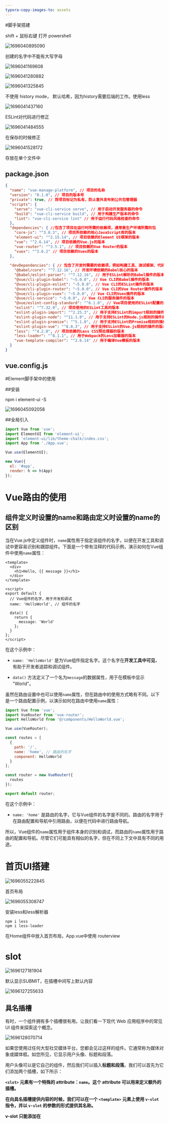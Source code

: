 ```yaml
---
typora-copy-images-to: assets
---
```


#脚手架搭建

shift + 鼠标右键 打开 powershell

![1696040895090](assets/1696040895090.png)

创建的名字中不能有大写字母

![1696041169608](assets/1696041169608.png)



![1696041280882](assets/1696041280882.png)

![1696041325845](assets/1696041325845.png)

不使用 history mode， 默认哈希，因为history需要后端的工作。使用less

![1696041437160](assets/1696041437160.png)

ESLint对代码进行修正

![1696041484555](assets/1696041484555.png)

在保存的时候修正

![1696041528172](assets/1696041528172.png)

存放在单个文件中



## package.json

```json
{
  "name": "vue-manage-platform", // 项目的名称
  "version": "0.1.0", // 项目的版本号
  "private": true, // 将项目标记为私有，防止意外发布到公共包管理器
  "scripts": {
    "serve": "vue-cli-service serve", // 用于启动开发服务器的命令
    "build": "vue-cli-service build", // 用于构建生产版本的命令
    "lint": "vue-cli-service lint" // 用于运行代码风格检查的命令
  },
  "dependencies": { //包含了项目在运行时所需的依赖项，通常是生产环境所需的包
    "core-js": "^3.8.3", // 项目所依赖的核心JavaScript库的版本
    "element-ui": "^2.15.14", // 项目依赖的Element UI框架的版本
    "vue": "^2.6.14", // 项目依赖的Vue.js的版本
    "vue-router": "^3.5.1", // 项目依赖的Vue Router的版本
    "vuex": "^3.6.2" // 项目依赖的Vuex的版本
  },
  
  "devDependencies": { // 包含了开发时需要的依赖项，例如构建工具、测试框架、代码质量工具等。这种分离有助于减小生产环境的包大小，并确保不必要的工具不会部署到生产服务器上。
    "@babel/core": "^7.12.16", // 开发环境依赖的Babel核心的版本
    "@babel/eslint-parser": "^7.12.16", // 用于ESLint解析的Babel插件的版本
    "@vue/cli-plugin-babel": "~5.0.0", // Vue CLI的Babel插件的版本
    "@vue/cli-plugin-eslint": "~5.0.0", // Vue CLI的ESLint插件的版本
    "@vue/cli-plugin-router": "~5.0.0", // Vue CLI的Vue Router插件的版本
    "@vue/cli-plugin-vuex": "~5.0.0", // Vue CLI的Vuex插件的版本
    "@vue/cli-service": "~5.0.0", // Vue CLI的服务插件的版本
    "@vue/eslint-config-standard": "^6.1.0", // Vue项目使用的ESLint配置的版本
    "eslint": "^7.32.0", // 项目使用的ESLint工具的版本
    "eslint-plugin-import": "^2.25.3", // 用于支持ESLint的import规则的插件的版本
    "eslint-plugin-node": "^11.1.0", // 用于支持ESLint的Node.js规则的插件的版本
    "eslint-plugin-promise": "^5.1.0", // 用于支持ESLint的Promise规则的插件的版本
    "eslint-plugin-vue": "^8.0.3", // 用于支持ESLint的Vue.js规则的插件的版本
    "less": "^4.2.0", // 项目依赖的Less CSS预处理器的版本
    "less-loader": "^8.1.1", // 用于Webpack的Less加载器的版本
    "vue-template-compiler": "^2.6.14" // 用于编译Vue模板的版本
  }
}

```



## vue.config.js





#Element脚手架中的使用

##安装

npm i element-ui -S

![1696045092058](assets/1696045092058.png)

##全局引入

```js
import Vue from 'vue';
import ElementUI from 'element-ui';
import 'element-ui/lib/theme-chalk/index.css';
import App from './App.vue';

Vue.use(ElementUI);

new Vue({
  el: '#app',
  render: h => h(App)
});
```



# Vue路由的使用

## 组件定义时设置的name和路由定义时设置的name的区别

当在Vue.js中定义组件时，`name`属性用于指定该组件的名字，以便在开发工具和调试中更容易识别和跟踪组件。下面是一个带有注释的代码示例，演示如何在Vue组件中使用`name`属性：

```vue
<template>
  <div>
    <h1>Hello, {{ message }}</h1>
  </div>
</template>

<script>
export default {
  // Vue组件的名字，用于开发和调试
  name: 'HelloWorld', // 组件的名字

  data() {
    return {
      message: 'World'
    };
  }
};
</script>
```

在这个示例中：

- `name: 'HelloWorld'` 是为Vue组件指定名字。这个名字在**开发工具中可见**，有助于开发者追踪和调试组件。

- `data()` 方法定义了一个名为`message`的数据属性，用于在模板中显示 "World"。

虽然在路由设置中也可以使用`name`属性，但在路由中的使用方式略有不同。以下是一个路由配置示例，以演示如何在路由中使用`name`属性：

```javascript
import Vue from 'vue';
import VueRouter from 'vue-router';
import HelloWorld from '@/components/HelloWorld.vue';

Vue.use(VueRouter);

const routes = [
  {
    path: '/',
    name: 'home', // 路由的名字
    component: HelloWorld
  }
];

const router = new VueRouter({
  routes
});

export default router;
```

在这个示例中：

- `name: 'home'` 是路由的名字，它与Vue组件的名字是不同的。路由的名字用于在路由配置和导航中引用路由，以便在代码中进行路由导航。

所以，Vue组件的`name`属性用于组件本身的识别和调试，而路由的`name`属性用于路由的配置和导航。尽管它们可能具有相似的名字，但在不同上下文中具有不同的用途。



# 首页UI搭建

![1696055222845](assets/1696055222845.png)



首页布局

![1696055308747](assets/1696055308747.png)



安装less和less解析器

```
npm i less
npm i less-loader
```

在Home组件中放入首页布局，App.vue中使用 routerview



# slot

![1696127181904](assets/1696127181904.png)



默认显示SUBMIT，在插槽中间写上默认内容

![1696127255633](assets/1696127255633.png)



## 具名插槽

有时，一个组件拥有多个插槽很有用。让我们看一下现代 Web 应用程序中的常见 UI 组件来探索这个概念。

![1696128070714](assets/1696128070714.png)

如果您使用过任何大型社交媒体平台，您都会见过这样的组件。它通常称为媒体对象或媒体框。如您所见，它显示用户头像、标题和段落。

用户头像可以是它自己的组件，然后我们可以插入**标题和段落**。我们可以首先为它们添加两个插槽，如下所示：



**`<slot>` 元素有一个特殊的 attribute：`name`。这个 attribute 可以用来定义额外的插槽。**

**在向具名插槽提供内容的时候，我们可以在一个 `<template>` 元素上使用 `v-slot` 指令，并以 `v-slot` 的参数的形式提供其名称。**

**v-slot 只能添加在 <template> 上** (只有[一种例外情况](https://v2.cn.vuejs.org/v2/guide/components-slots.html#%E7%8B%AC%E5%8D%A0%E9%BB%98%E8%AE%A4%E6%8F%92%E6%A7%BD%E7%9A%84%E7%BC%A9%E5%86%99%E8%AF%AD%E6%B3%95))，这一点和已经废弃的 [`slot` attribute](https://v2.cn.vuejs.org/v2/guide/components-slots.html#%E5%BA%9F%E5%BC%83%E4%BA%86%E7%9A%84%E8%AF%AD%E6%B3%95) 不同。



**MediaBox.vue** 问题版

```Vue
 <template>
      <div>
        <UserAvatar/>
        <slot></slot>
        <slot></slot>
        //有两个插槽
      </div>
</template>

//但是当我们尝试使用这个组件时遇到了一个问题：

<MediaBox>
      <h2>Adam Jahr</h2>
      <p>My words.</p>
</MediaBox>

//Vue 不知道哪些内容应该放入哪个槽中。
//我们需要明确并指定内容的去向，我们可以通过具名插槽来做到这一点。
```

**MediaBox.vue** 具名插槽版

```vue
<template>
      <div>
        <slot name="heading"></slot>
        <slot name="paragraph"></slot>
      </div>
</template>
//现在，我们可以在slot将插入的模板代码的属性中使用该名称。

非常重要：
<MediaBox>
      <h2 v-slot:heading>Adam Jahr</h2>
      <p v-slot:paragraph>My words.</p>
</MediaBox>
//我们正在将标题和段落插入到我们想要的位置。
```



# 侧边栏实现

elementUI提供了**NavMenu 导航菜单**

分为顶栏和侧栏，提供折起和展开

```vue
<template>
  <el-container style="height: 100%">
    <el-aside width="auto">
      <common-aside></common-aside> //使用侧边栏导航组件，注意是小写，单词之间用短划线隔开
    </el-aside>
    <el-container>
      <el-header>Header</el-header>
      <el-main>Main</el-main>
    </el-container>
  </el-container>
</template>

<script>
import CommonAside from '@/components/CommonAside.vue' //引入侧边栏组件
export default {
  // eslint-disable-next-line vue/multi-word-component-names
  name: 'Home',
  components: {
    CommonAside
  },
  data () {
    return {}
  }

}
```

在Vue挂载的app中默认设置为1屏的高度

```vue
<style>
  #app{
    height: 100vh;
  }
</style>
```



**将侧边栏的导航分为有子菜单的和无子菜单的**

```vue
//菜单中的数据
data () {
    return {
      isCollapse: false,
      menu: [
        {
          path: '/',
          name: 'home',
          label: '首页',
          icon: 's-home',
          url: 'Home/Home'
        },
        {
          path: '/mall',
          name: 'mall',
          label: '商品管理',
          icon: 'video-play',
          url: 'MallManage/MallManage'
        },
        {
          path: '/user',
          name: 'user',
          label: '用户管理',
          icon: 'user',
          url: 'UserManage/UserManage'
        },
        {
          label: '其他',
          icon: 'location',
          children: [
            {
              path: '/page1',
              name: 'page1',
              label: '页面1',
              icon: 'setting',
              url: 'Other/PageOne'
            },
            {
              path: '/page2',
              name: 'page2',
              label: '页面2',
              icon: 'setting',
              url: 'Other/PageTwo'
            }
          ]
        }
      ]
    }
  },


//使用计算属性进行区分
computed: {
    noChildren () {
      return this.menu.filter(item => !item.children)
    },
    hasChildren () {
      return this.menu.filter(item => item.children)
    }
  }

//无子菜单进行遍历 index是EL组件自己的属性，意为唯一标志
<el-menu-item v-for="item in noChildren" @click="clickMenu(item)" :index="item.path" :key="item.path">
      <template v-slot:title>
// v-slot必须用在template（只有一种特殊情况）
        <i :class="'el-icon-' + item.icon"></i>
//图标用拼接的形式实现
        <span >{{item.label}}</span>
      </template>
    </el-menu-item>

//有子菜单进行遍历
<el-submenu v-for="item in hasChildren" :index="item.path" :key="item.path">
    <template v-slot:title>
      <i :class="'el-icon-'+item.icon"></i>
      <span>{{item.label}}</span>
    </template>
    <el-menu-item-group v-for="subItem in item.children" :key="subItem.path">
      <el-menu-item :index="subItem.path">{{ subItem.label }}</el-menu-item>
    </el-menu-item-group>
</el-submenu>
```



**去掉页面整体的白边**      （暂时无效，不知道哪里出了问题）

```
//去掉页面的白边
html, body{
    margin: 0;
    padding: 0;
  }
```



# 路由跳转初步设置

## 页面结构与路由设置

![1696141442822](assets/1696141442822.png)



```JS
//路由设置
const routes = [
  {
    path: '/',
    name: 'Main',
    component: () => import('../views/Main.vue'),
    children: [
      {
        path: '/home',
        name: 'home',
        component: () => import('../views/home/index.vue')
      },
      {
        path: '/user',
        name: 'user',
        component: () => import('../views/user/index.vue')
      }
    ]
  }
]
```



## 路由跳转

### 路由跳转设置解析

```vue
//router下的index.js文件中
const routes = [
  {
    path: '/',
    name: 'Main',
    component: () => import('../views/Main.vue'),
    children: [
      {
        path: '/home',
        name: 'home',
        component: () => import('../views/home/index.vue')
      },
      {
        path: '/user',
        name: 'user',
        component: () => import('../views/user/index.vue')
      }
    ]
  }
]

//CommonAside组件中
<el-menu-item v-for="item in noChildren" @click="clickMenu(item)" :index="item.path" :key="item.path">
      <template v-slot:title>
        <i :class="'el-icon-' + item.icon"></i>
        <span >{{item.label}}</span>
      </template>
  </el-menu-item>

//注意click点击事件
clickMenu (item) {
      this.$router.push({
        name: item.name
      })
    }

```

**解析：**

`clickMenu` 函数能够实现路由跳转的原因是因为它使用了Vue Router库的 `$router.push()` 方法来进行页面路由的切换。

`this.$router.push()` 方法用于导航到不同的路由，具体来说，它使用 `item.name` 来确定要导航到的路由。

`clickMenu` 函数接收一个 `item` 参数，这个参数代表了菜单项的信息，其中包括 `item.name`。`item.name` 在菜单项对象中是路由的名称。通过 `this.$router.push({ name: item.name })`，你告诉Vue Router去激活具有指定名称的路由，从而导航到相应的页面。

所以，当你点击菜单项时，`clickMenu` 函数根据被点击菜单项的路由名称（`item.name`），触发了Vue Router的路由切换，从而实现了页面的跳转。



`clickMenu` 函数与路由配置中的 `name` 属性相关。在你的路由配置中，有一个名为 `Main` 的路由，它是你的主视图组件。 `Main` 路由有两个子路由：`home` 和 `user`，它们分别具有 `name` 属性为 `'home'` 和 `'user'`。

当你调用 `this.$router.push({ name: item.name })` 来触发路由导航时，`item.name` 的值应该匹配路由配置中的某个路由的 `name` 值。在你的示例中，`item.name` 应该匹配 `Main`、`home` 或 `user` 中的一个，以便导航到相应的路由。

所以，`clickMenu` 函数与路由配置中的 `Main`、`home` 和 `user` 三个路由的 `name` 属性相关。



### this.$

`this.$router.push` 中的 `$` 符号表示 Vue.js 中的实例属性。在 Vue.js 应用中，你可以通过 `this.$` 来访问全局的 Vue 实例的属性和方法。

- `this`：代表当前 Vue 组件的实例。
- `$router`：是 Vue Router 的实例，它允许你进行前端路由导航。
- `.push`：是 Vue Router 提供的一个方法，用于导航到不同的路由。





###编程式导航

除了使用 `<router-link>` 创建 a 标签来定义导航链接，我们还可以借助 router 的实例方法，通过编写代码来实现。

`router.push(location, onComplete?, onAbort?)`

注意：在 Vue 实例内部，**你可以通过 $router 访问路由实例**。因此你可以调用

```
this.$router.push
```

想要导航到不同的 URL，则使用 `router.push` 方法。这个方法会向 history 栈添加一个新的记录，所以，当用户点击浏览器后退按钮时，则回到之前的 URL。

当你点击 `<router-link>` 时，这个方法会在内部调用，所以说，点击 `<router-link :to="...">` 等同于调用 `router.push(...)`。

| 声明式                       | 编程式                |
| ------------------------- | ------------------ |
| `<router-link :to="...">` | `router.push(...)` |

该方法的参数可以是一个字符串路径，或者一个描述地址的对象。例如：

```js
// 字符串
router.push('home')

// 对象
router.push({ path: 'home' })

// 命名的路由
router.push({ name: 'user', params: { userId: '123' }})

// 带查询参数，变成 /register?plan=private
router.push({ path: 'register', query: { plan: 'private' }})

```

**注意：如果提供了 path，params 会被忽略，上述例子中的 query 并不属于这种情况。取而代之的是下面例子的做法，你需要提供路由的 name 或手写完整的带有参数的 path：**

```js
const userId = '123'
router.push({ name: 'user', params: { userId }}) // -> /user/123
router.push({ path: `/user/${userId}` }) // -> /user/123
// 这里的 params 不生效
router.push({ path: '/user', params: { userId }}) // -> /user

```

同样的规则也适用于 `router-link` 组件的 `to` 属性。

在 2.2.0+，可选的在 `router.push` 或 `router.replace` 中提供 `onComplete` 和 `onAbort` 回调作为第二个和第三个参数。这些回调将会在导航成功完成 (在所有的异步钩子被解析之后) 或终止 (导航到相同的路由、或在当前导航完成之前导航到另一个不同的路由) 的时候进行相应的调用。在 3.1.0+，可以省略第二个和第三个参数，此时如果支持 Promise，`router.push` 或 `router.replace` 将返回一个 Promise。

**注意**： 如果目的地和当前路由相同，只有参数发生了改变 (比如从一个用户资料到另一个 `/users/1` -> `/users/2`)，你需要使用 [`beforeRouteUpdate`](https://v3.router.vuejs.org/zh/guide/essentials/dynamic-matching.html#%E5%93%8D%E5%BA%94%E8%B7%AF%E7%94%B1%E5%8F%82%E6%95%B0%E7%9A%84%E5%8F%98%E5%8C%96) 来响应这个变化 (比如抓取用户信息)。



`router.replace(location, onComplete?, onAbort?)`

跟 `router.push` 很像，唯一的不同就是，它不会向 history 添加新记录，而是跟它的方法名一样 —— 替换掉当前的 history 记录。

| 声明式                               | 编程式                   |
| --------------------------------- | --------------------- |
| `<router-link :to="..." replace>` | `router.replace(...)` |

`router.go(n)`

这个方法的参数是一个整数，意思是在 history 记录中向前或者后退多少步，类似 `window.history.go(n)`。

例子

```
// 在浏览器记录中前进一步，等同于 history.forward()
router.go(1)

// 后退一步记录，等同于 history.back()
router.go(-1)

// 前进 3 步记录
router.go(3)

// 如果 history 记录不够用，那就默默地失败呗
router.go(-100)
router.go(100)

```



**操作 History**

你也许注意到 `router.push`、 `router.replace` 和 `router.go` 跟 [`window.history.pushState`、 `window.history.replaceState` 和 `window.history.go` (opens new window)](https://developer.mozilla.org/en-US/docs/Web/API/History)好像， 实际上它们确实是效仿 `window.history` API 的。

因此，如果你已经熟悉 [Browser History APIs (opens new window)](https://developer.mozilla.org/en-US/docs/Web/API/History_API)，那么在 Vue Router 中操作 history 就是超级简单的。

还有值得提及的，Vue Router 的导航方法 (`push`、 `replace`、 `go`) 在各类路由模式 (`history`、 `hash` 和 `abstract`) 下表现一致。



## 注意点

当在Vue.js中定义组件时，`name`属性用于指定该组件的名字，以便在开发工具和调试中更容易识别和跟踪组件。下面是一个带有注释的代码示例，演示如何在Vue组件中使用`name`属性：

```vue
<template>
  <div>
    <h1>Hello, {{ message }}</h1>
  </div>
</template>

<script>
export default {
  // Vue组件的名字，用于开发和调试
  name: 'HelloWorld', // 组件的名字

  data() {
    return {
      message: 'World'
    };
  }
};
</script>
```

在这个示例中：

- `name: 'HelloWorld'` 是为Vue组件指定名字。这个名字在开发工具中可见，有助于开发者追踪和调试组件。

- `data()` 方法定义了一个名为`message`的数据属性，用于在模板中显示 "World"。

虽然在路由设置中也可以使用`name`属性，但在路由中的使用方式略有不同。以下是一个路由配置示例，以演示如何在路由中使用`name`属性：

```javascript
import Vue from 'vue';
import VueRouter from 'vue-router';
import HelloWorld from '@/components/HelloWorld.vue';

Vue.use(VueRouter);

const routes = [
  {
    path: '/',
    name: 'home', // 路由的名字
    component: HelloWorld
  }
];

const router = new VueRouter({
  routes
});

export default router;
```

在这个示例中：

- `name: 'home'` 是路由的名字，它与Vue组件的名字是不同的。路由的名字用于在路由配置和导航中引用路由，以便在代码中进行路由导航。

所以，Vue组件的`name`属性用于组件本身的识别和调试，而路由的`name`属性用于路由的配置和导航。尽管它们可能具有相似的名字，但在不同上下文中具有不同的用途。



# header组件搭建

header组件分为两个部分，左边部分是导航图标+面包屑，右边部分是用户图标+下拉菜单





导航图标



面包屑



Dropdown下拉菜单





靠左、靠右布局，左右贴边同时上下居中



通过导航图标控制aside部分的展开和收起



# Vuex

## Vuex 简介

关于 Vuex 4 的注意事项
Vuex 4 最近发布，这是最新版本的 Vuex，专为与 Vue 3 兼容而设计。几乎所有 Vuex 4 的 API 与 Vuex 3 保持相同，而本课程所教授的正是 Vuex 3。然而，有一些重大变更，您可以在这里了解。



状态管理的必要性
在充满组件的应用程序中管理状态可能会变得困难。Facebook 曾经吃过苦头，因此创建了Flux模式，而 Vuex 就是基于这一模式开发的。Vuex 是 Vue 自家的状态管理模式和库。在本课程中，我们将探讨应用程序为何需要 Vuex 以及它如何增强您的应用。

当我们谈论状态时，指的是组件所依赖和渲染的数据，比如博客文章、待办事项等。没有 Vuex，随着应用程序的增长，每个 Vue 组件可能都会拥有自己的状态副本。

![1696158710525](assets/1696158710525.png)

**但如果一个组件改变了其状态，而远处的另一个组件也在使用同一状态，我们需要进行状态的通信**。有一种默认的方式是通过向上传递事件和向下传递属性来共享数据，但这可能会变得非常复杂。

![1696158768477](assets/1696158768477.png)

相反，我们可以将所有的状态集中到一个地方，一个包含整个应用程序的当前状态的位置。这样就形成了一个单一的真相来源。



**因此，我们为什么不把组件的共享状态抽取出来，以一个全局单例模式管理呢？在这种模式下，我们的组件树构成了一个巨大的“视图”，不管在树的哪个位置，任何组件都能获取状态或者触发行为！**



`单一的真相来源`
这就是 Vuex 提供的功能，每个组件都可以`直接访问全局状态`。

与 Vue 实例的数据一样，这个状态是`响应式`的。当一个组件更新状态时，正在使用该数据的其他组件会得到通知，自动接收到新的值。

![1696158943803](assets/1696158943803.png)

然而，仅仅将数据集中到单一的真相来源并不能完全解决状态管理的问题。当许多组件以不同的方式、来自不同的位置改变状态时，会出现什么情况？

我们需要一些标准化。否则，对状态的更改可能会变得难以预测和追踪。



`状态管理模式`
这就是为什么 Vuex 提供了一个完整的状态管理模式，以便以一种简单且标准化的方式进行状态更改。如果您熟悉 Vue，那么 Vuex 应该看起来相当类似。

![1696159051690](assets/1696159051690.png)



就像 Vue 提供了通过 `new Vue` 创建的根 Vue 实例一样，Vuex 提供了通过 `new Vuex.Store` 创建的存储库。

而 Vue 实例具有 `data` 属性，Vuex 存储库具有 `state`。两者都是响应式的。

而实例具有`方法`，其中包括更新数据的方法，存储库具有 `Actions`，它们可以更新状态。

而实例具有`计算属性`，存储库具有 `getters`，允许我们访问经过筛选、派生或计算的状态。

此外，Vuex 提供了一种跟踪状态更改的方式，称为 `Mutations`。我们可以使用 `Actions` 来提交 `Mutations`，并且通过 `Vue DevTools`，甚至可以通过每个 `Mutations` 到状态的记录来追溯状态更改的历史。



 `Vuex Store示例`

![1696159498720](assets/1696159498720.png)

在`state`中，我们有一个名为 `isLoading` 的属性，以及一个 `todos` 数组。



在下面，我们有一个 `mutation` 用于在 `isLoading` 状态之间切换 true 和 false。还有一个 `mutation` 用于使用我们在下面的 `Action` 中从 API 调用中接收到的 todos 设置我们的状态。



我们的 `Action` 在这里有多个步骤。首先，它会提交 `Mutation` 将 `isLoading` 状态设置为 true。然后它将进行 API 调用，当响应返回时，它将提交 `Mutation` 将 `isLoading` 状态设置为 false。最后，它将提交 `Mutation` 使用来自 API 的响应设置我们的 `todos` 的状态。

如果我们需要只检索标记为已完成的 `todos` 的能力，我们可以使用一个 `Getter`，它将仅检索我们想要的特定状态。



![1696159938785](assets/1696159938785.png)



### Vuex in Motion



![1578371900954_6](assets/1578371900954_6.gif)





###Vuex 核心概念

Vuex 是一个用于管理应用程序状态的状态管理模式和库。它通常与 Vue.js 框架一起使用，用于构建大型的、复杂的单页应用程序（SPA）。Vuex 帮助开发者管理应用中的数据、状态和状态变化，使得数据共享和维护更加容易。

1. **State（状态）**：这是应用程序的数据源，即应用的状态。Vuex 将整个应用的状态存储在一个单一的对象中，可以在整个应用中共享和访问。

2. **Getters（获取器）**：Getters 用于从状态中派生出一些衍生数据，类似于 Vue 组件中的计算属性。它们可以帮助你在组件中获取和使用状态的部分数据，而不需要直接访问状态对象。

3. **Mutations（突变）**：Mutations 是用于修改状态的方法。它们必须是同步的，用于跟踪状态的变化。每个 Mutation 都有一个字符串类型的事件名和一个回调函数，用于实际地改变状态。

4. **Actions（动作）**：Actions 用于执行异步操作并提交 Mutations 来改变状态。它们允许你处理复杂的业务逻辑、数据获取以及其他异步操作。Actions 通过触发 Mutations 来改变状态。

5. **Modules（模块）**：当你的应用变得复杂时，你可以将 Vuex 的状态、Mutations、Getters 和 Actions 划分为模块，每个模块可以独立管理一部分状态。

Vuex 的主要目标是让状态管理更加可维护、可预测和可调试，特别是在大型应用程序中。它提供了单一数据源的概念，使状态变化变得可追踪，从而减少了状态管理方面的混乱。这使得多个组件可以共享和响应应用状态的变化，同时保持一致性。这些特性使得 Vuex 成为 Vue.js 应用程序中的强大工具，特别是在构建复杂的单页应用时。



## State & Getters

**状态（State）与派生状态（Getters）**：
在上一课中，我们简要了解了 Vuex 的工作原理。在本教程中，我们将看看如何从我们的组件中直接和借助 Getters 访问 Vuex 存储的 State 数据。

###访问 `state`（状态）

如果我们查看我们的 main.js 文件，我们可以看到我们导入了我们的 Vuex store文件并将其提供给我们的根 Vue 实例。这是因为我们在使用 Vue CLI 创建项目时选择了 Vuex。

```javascript
import store from './store'

new Vue({
  router,
  store, // <-- 将`store`注入以实现全局访问
  render: h => h(App)
}).$mount('#app')
```

通过将`store`注入到每个组件中，这使得`store`在整个应用程序中可以全局访问，这样任何组件都可以使用 `$store` 来访问存储以及其中的属性（如 State、Actions、Mutations 和 Getters）。



现在让我们添加一些 State，以便我们可以查看如何从组件中访问它。我们可以创建一个`user`对象：

```javascript
state: {
  user: { id: 'abc123', name: 'Adam Jahr' }
}
```

我们可以从应用程序中的任何地方访问这个`user` State，但由于我们将很快创建需要知道是哪个用户创建了它们的事件，让我们从 EventCreate.vue 文件中访问这个 State。

```html
<template>
  <h1>创建事件，{{ $store.state.user }}</h1>
</template>
```

这可以生效，但请注意在浏览器中，我们显示了整个`user`对象。我们可以使用`.`符号来指定我们想要显示的用户 State 中的确切属性。在这种情况下，我们只想显示`name`。

```html
<template>
  <h1>创建事件，{{ $store.state.user.name }}</h1>
</template>
```



现在，我们看到了用户的名字。但如果我们需要在组件中的多个地方使用用户的名字怎么办？当然，我们可以在各个地方都写 `this.$store.state.user.name`，或者我们可以在**计算属性**中只写一次，名为 `userName`。

这样，我们的模板变得更加可读，减少了冗余。

```javascript
computed: {
  userName() {
    return this.$store.state.user.name;
  }
}
```

这样，我们的模板变得更加可读，减少了冗余。

```html
<h1>创建事件，{{ userName }}</h1>
<p>此事件由{{ userName }}创建</p>
```

如果我们需要在组件的方法中使用它，我们可以简单地说 `this.userName`。



###`mapState` 辅助函数

如果我们需要从同一个组件访问 State 的不同部分，多次编写 `this.$store.state.something` 可能会变得冗长和重复。为了简化这一点，我们可以使用 `mapState` 辅助函数，**它会为我们生成计算属性**。

首先，让我们向 Vuex  Store中添加更多 State，以便看到它的作用。我们将添加一个事件类别的数组：

```javascript
state: {
  user: { id: 'abc123', name: 'Adam Jahr' },
  categories: ['sustainability', 'nature', 'animal welfare', 'housing', 'education', 'food', 'community']
}
```

现在，在 EventCreate.vue 中，我们可以导入 `mapState`：

```javascript
import { mapState } from 'vuex'
```

然后使用它来将我们的 State 映射到一个计算属性中，以便检索用户的名字和我们的类别。

```javascript
computed: mapState({
  userName: state => state.user.name,
  categories: state => state.categories
})
```

请注意，我们使用了一个箭头函数l来接收 state 并返回我们想要的 state 属性，例如 `state.user.name` 和 `state.categories`。

如果我们想要访问顶层的 State（不使用点符号），可以更简单地这样写：

```javascript
computed: mapState({
  userName: state => state.user.name,
  categories: 'categories' // <-- 顶层 State 的简化语法
})
```

请注意，我们只需要使用 State 的字符串值` 'categories'`，这相当于 `state => state.categories`。

我们还可以通过传递一个字符串数组来更简化 `mapState` 的语法，如下所示：

```javascript
computed: mapState(['categories', 'user'])
```

当然，在我们的模板中，现在只需要使用点符号来访问用户的名字。

```html
<h1>创建事件，{{ user.name }}</h1>
```



**对象扩展运算符**

正如您可能已经注意到的，`mapState` 返回一个计算属性的对象。但它目前阻止我们添加不与我们的存储 State 相关的其他本地计算属性。

为了做到这一点，我们可以使用对象扩展运算符，它允许我们在这里**混入其他计算属性**。

```javascript
computed: {
  localComputed() {
    return something
  },
  ...mapState(['categories', 'user']) // <-- 使用对象扩展运算符
}
```



###Getters

虽然我们可以直接访问 **Store’s State**，但有时我们希望访问派生状态，也就是在访问时以某种方式处理状态。

例如，我们可能想知道有多少个类别，而不是访问我们的 State's `categories`。换句话说，我们可能想知道类别数组的长度。

从组件内部，我们可以这样写：

```javascript
this.$store.state.categories.length
```

但如果多个组件需要使用相同的值怎么办？通过创建一个 **Vuex Getter**，我们可以避免不必要的代码重复。此外，由于 Getters 被缓存，这也是一种性能更好的选择。

让我们在我们的Store中添加一个 Getter。

**store.js**

```javascript
catLength: state => {
  return state.categories.length
}
```

如您所见，Getters 是一个接受`state`作为参数的函数，**允许我们返回经过处理或筛选的状态。**



现在让我们在 EventCreate 组件中使用我们的 `catLength` Getter。与访问 State 一样，我们将它放在一个计算属性中。

```javascript
computed: {
  catLength() {
    return this.$store.getters.catLength
  }
}
```



**将 Getters 传递给 Getters**：
如果我们需要获取要与另一个 Getter 一起处理的 State，我们可以将 Getters 作为第二个参数传递给 Getter。这允许我们从我们正在创建的 Getter 中访问另一个 Getter。这听起来有点复杂，但是让我们看一个简单的例子。

假设我们的 State 中有一个待办事项数组。

```javascript
todos: [
  { id: 1, text: '...', done: true },
  { id: 2, text: '...', done: false },
  { id: 3, text: '...', done: true },
  { id: 4, text: '...', done: false }
]
```

我们可以创建一个 Getter 来获取已完成的待办事项数组。

```javascript
doneTodos: (state) => {
  return state.todos.filter(todo => todo.done)
}
```

我们可以在另一个 Getter 中使用此 Getter，如果要找出尚未完成的待办事项的数量，可以这样做：

```javascript
activeTodosCount: (state, getters) => {
  return state.todos.length - getters.doneTodos.length
}
```

现在，我们可以返回已完成的待办事项数量与所有待办事项数量之间的差异。

也许你会想知道为什么我们不只是像下面这样直接编写 `activeTodosCount`。

```javascript
activeTodosCount: (state) => {
  return state.todos.filter(todo => !todo.done).length
}
```

当然，我们可以这样做。这个例子只是为了演示将 Getters 传递给另一个 Getter 的强大之处。

**动态 Getters**：
您可能会想知道是否可以使用动态 Getters，换句话说，是否可以根据参数检索某些状态。答案是可以，通过返回一个函数来实现。

例如，如果我们有一个事件数组，我们可以这样检索一个事件：

```javascript
getEventById: (state) => (id) => {
  return state.events.find(event => event.id === id)
}
```

然后在我们的组件中，我们可以这样写：

```javascript
computed: {
  getEvent() {
    return this.$store.getters.getEventById
  }
}
```

在我们的模板中，我们可以传递一个参数。

```html
<p>{{ getEvent(1) }}</p>
```

请注意，像这样的动态 Getters 每次调用时都会运行，结果不会被缓存。

**mapGetters 辅助函数**：
就像我们在访问 State 时所见，我们可以使用 `mapGetters` 辅助函数将 Getters 映射到组件的计算属性上，以便在其中访问。首先，我们只需要导入它：

```javascript
import { mapGetters } from 'vuex'
```

然后可以这样使用它：

```javascript
computed: mapGetters([
  'categoriesLength',
  'getEventById'
])
```

现在，我们在组件中有一个映射到我们的 Getters 的计算属性数组。

如果我们想要在一个对象中重命名这些 Getters，我们可以在对象中这样做：

```javascript
computed: mapGetters({
  catCount: 'categoriesLength',
  getEvent: 'getEventById'
})
```

这样，`this.catCount` 映射到 `this.$store.getters.categoriesLength`，`getEvent` 映射到 `this.$store.getters.getEventById`。

**对象扩展运算符**：
正如您可能已经想象的，如果您希望将这些 Getters 混合到本地计算属性中，您也可以在这里使用对象扩展运算符。

```javascript
computed: {
  localComputed() {
    return something
  },
  ...mapGetters({
    catCount: 'categoriesLength',
    getEvent: 'getEventById'
  })
}
```

希望这能帮助您更好地理解 Vuex 中的 State 和 Getters。State 用于存储应用程序的数据，Getters 用于计算和派生这些数据，以便您能够更轻松地在组件中访问它们。



## Mutations & Actions Pt. 1

现在我们可以访问 Vuex 状态，我们可以开始将应用程序的数据存储在其中。通过使用 Vuex，我们可以使用 Mutation 将数据放入状态中。在本教程中，我们将学习 Mutations，然后看看如何将 Mutations 包装在 Actions 中，以使它们更具可扩展性和未来性。

###Mutations

正如我们在 Vuex 入门课程中了解的那样，我们可以使用 Mutations 来更新或更改状态。

举一个简单的例子，假设我们的状态具有一个 `count` 属性：

**store.js**

```javascript
state: {
  count: 0
}
```

现在，在我们的状态下方，我们可以编写一个 mutation，允许我们增加该值。

**store.js**

```javascript
mutations: {
  INCREMENT_COUNT(state) {
    state.count += 1
  }
}
```



`INCREMENT_COUNT` Mutation 以 Vuex 状态作为参数，并将其用于递增 count。

现在，让我们从组件内部**提交该 Mutation**。在 EventCreate 组件内部，我们将添加一个方法：

```javascript
incrementCount() {
  this.$store.commit('INCREMENT_COUNT')
}
```

在这里，我们的 `incrementCount` 方法只是提交了它可以访问的 `INCREMENT_COUNT` Mutation，通过使用this.$store



如果我们添加一个按钮，我们可以单击它来触发此 Mutation。

```html
<button @click="incrementCount">Increment</button>
```

通过查看 Vue DevTools，我们可以看到我们的 count 在 Vuex 标签中正在更新。

此外，还要注意我们的 Mutation 也在 DevTools 中记录下来了。如果我们点击 `Base State`，我们能够看到在提交 Mutation 之前我们应用程序的状态。换句话说，count 重新变为 0。

这使我们能够进行“time-travel debugging”，以便我们可以看到应用程序在某个时间点的状态，以及我们的 Mutations 如何影响了我们的状态。

为什么要全大写？**如果你想知道为什么我们的 Mutation 使用全大写**，那是因为在基于 Flux 的模式中，通常将它们用全大写表示。这是完全可选的，通常也可以看到 Mutations 以驼峰命名法编写。但是，将它们全部大写会使你在扫描文件时更容易立即看到可用的 Mutations，也会在提交 Mutation 与 Action、Getter 等时更清晰。但再次强调，选择权在你（或你的团队）手中。



**动态 Mutations**
目前，我们只是逐个增加 count。如果我们想按动态值更新它怎么办？我们可以将有效载荷传递给 Mutation 以使其具有动态性。

为了看到这一点，让我们在模板中添加一个输入，然后使用 v-model 将其绑定到名为 incrementBy 的新数据属性。

```html
<input type="number" v-model.number="incrementBy">
```

请注意，我们使用 .number 修饰符将输入值强制转换为数字。

然后，我们将 incrementBy 值从数据中作为有效载荷传递到我们提交 Mutation 的地方。

```javascript
incrementCount() {
  this.$store.commit('INCREMENT_COUNT', this.incrementBy)
}
```

在我们的 Vuex 存储中，INCREMENT_COUNT Mutation 可以在其第二个参数中接收有效载荷，并使用它来动态更新我们的 count。

```javascript
INCREMENT_COUNT(state, value) {
  state.count += value
}
```

现在，不管输入中键入了什么数字，都可以用它来更新我们的 count 状态。



###Actions

尽管 Vuex Mutations 是同步的，也就是说它们将一个接一个地发生，但 Actions 可以是**异步**的。它们可以包含多个步骤，实际发生的顺序可能不同于它们的编写顺序。如果您还记得我们关于 API 的课程，Axios 可以异步运行函数。

我们可以使用 Actions 来包装一些关于 Mutation 或 Mutations 的业务逻辑。

在我们的 Vuex 入门课程中，我们看到一个 Action 可以编写以提交一个 Mutation，将 isLoading 状态设置为 true，然后进行 API 调用，当调用返回响应时，它提交一个 Mutation 来将 isLoading 状态设置为 false，然后再提交一个 Mutation 来使用 API 的响应设置 todos 状态。



重要的是要理解，**Action 中的 Mutations 可能会被提交，也可能不会**，这取决于周围的逻辑和情况如何发展。

举个现实中的例子，如果我请我的朋友从商店买些面包，那么这里的 Mutation 将是 `PICK_UP_BREAD`，而 Action 更像是 `pleasePickUpBread`。**请求某人做某事与他们实际去做之间有很大的区别**。

有很多原因可能会导致她无法提交该 Mutation，她的车可能在前往商店的途中抛锚，或者商店可能没有面包。因此，Actions 更像是表达了一种意愿或渴望，根据周围的情况，使状态发生变化。

现在让我们看看 Actions 如何发挥作用。



**Actions 的运作**
回到我们的计数器示例，如果我们只想在我们的应用程序具有用户时才更新 count，我们可以编写：

```javascript
actions: {
  updateCount({ state, commit }, incrementBy) {
    if (state.user) {
      commit('INCREMENT_COUNT', incrementBy)
    } 
  }
}
```

这里发生了什么？

我们创建了一个名为 `updateCount` 的 **Action**。它使用对象解构从 Vuex 对象中获取` state` 和` commit`：{ state, commit }。

上下文对象是任何 Action 的第一个参数，它公开了与 store 实例上相同一组属性（state、mutations、actions

、getters）一样。因此，您可以调用 context.commit 来提交 Mutation，例如 context.state.count 来获取 count 状态的值。

此外，updateCount 接收有效载荷值。

```javascript
({ state, commit }, value)
```

有效载荷是所有 Actions 的第二个参数。

我们的 Action 检查是否在我们的状态中存储了一个用户。如果有，我们将使用传递的有效载荷值 commit INCREMENT_COUNT Mutation。如果没有用户，Mutation 将不会被提交。

现在，在我们的组件中，我们将分发该 Action，这将提交 Mutation。

```javascript
incrementCount() {
  this.$store.dispatch('updateCount', this.incrementBy)
}
```

值得注意的是，建议始终从 Action 中提交 Mutation。尽管如果您的 Mutation 当前不需要任何业务逻辑，这可能起初看起来像是多余的代码，但这样做使您的应用程序更具未来性，并使其更容易扩展。现在添加 Action 要容易得多，而不是以后需要时重构应用程序中的大量代码。

现在我们知道如何提交 Mutations 并将它们包装在 Action 中，让我们为我们的示例应用程序添加更多内容。

为我们的示例应用程序添加内容
目前，在我们的应用程序中，我们只是从我们的模拟 API 中获取事件。但我们希望用户能够创建新事件，该事件将添加到 Vuex Store 中。我们将添加一个 Mutation 并从一个 Action 中提交它。

但首先，我们需要安装一个新的依赖项。

安装我们的日期选择器
我们即将构建一个用于创建新事件的表单。但是，我们需要一个日期选择器用于我们的表单，因此让我们下载一个流行的外部库：vuejs-datepicker。

从命令行中，我们将写入：npm install vuejs-datepicker --save

这将安装库到我们的项目中，以便我们可以开始使用它。

创建事件
让我们前往我们的 EventCreate 组件，因为正如其名称所示，我们将使用它来创建新事件。就像我们之前使用 v-model 将值绑定到我们的数据的输入元素和提交 Mutation 的按钮一样，我们将使用相同的过程，但是一个扩展版本，带有一个可以从用户那里收集数据的表单。

以下是我们表单的模板。请注意，我们正在使用我们新添加的日期选择器。

```html
<form>
  <label>选择一个类别</label>
  <select v-model="event.category">
    <option v-for="cat in categories" :key="cat">{{ cat }}</option>
  </select>
  <h3>命名和描述您的事件</h3>
  <div class="field">
    <label>标题</label>
    <input v-model="event.title" type="text" placeholder="添加事件标题"/>
  </div>
  <div class="field">
    <label>描述</label>
    <input v-model="event.description" type="text" placeholder="添加描述"/>
  </div>
  <h3>您的事件在哪里？</h3>
  <div class="field">
    <label>地点</label>
    <input v-model="event.location" type="text" placeholder="添加地点"/>
  </div>
  <h3>您的事件什么时候？</h3>
  <div class="field">
    <label>日期</label>
    <datepicker v-model="event.date" placeholder="选择日期"/>
  </div>
  <div class="field">
    <label>选择时间</label>
    <select v-model="event.time">
      <option v-for="time in times" :key="time">{{ time }}</option>
    </select>
  </div>
  <input type="submit" class="button -fill-gradient" value="提交"/>
</form>
```

正如您所见，我们正在问一系列问题，并使用 v-model 在输入元素上绑定用户的响应到我们的数据。

现在，让我们一起查看这个组件的脚本部分，然后一一解释它。

```javascript
<script>
import Datepicker from 'vuejs-datepicker'
export default {
  components: {
    Datepicker
  },
  data() {
    const times = []
    for (let i = 1; i <= 24; i++) {
      times.push(i + ':00')
    }
    return {
      event: this.createFreshEvent(),
      times,
      categories: this.$store.state.categories,
    }
  },
  methods: {
    createFreshEvent() {
      const user = this.$store.state.user
      const id = Math.floor(Math.random() * 10000000)
      return {
        id: id,
        category: '',
        organizer: user,
        title: '',
        description: '',
        location: '',
        date: '',
        time: '',
        attendees: []
      }
    }
  }
}
</script>
```

让我们拆分一下。

```javascript
import Datepicker from 'vuejs-datepicker'
export default {
  components: {
    Datepicker
  }
```

在顶部，我们导入了我们的新日期选择器并将其注册为子组件，以便我们可以在我们的模板中使用它。

```javascript
data() {
  const times = []
  for (let i = 1; i <= 24; i++) {
    times.push(i + ':00')
  }
  return {
    ...
    times
  }
```

然后在我们的数据中，我们使用一个小算法生成一个用于时间的数字数组。请注意，上面在我们的数据中，{ times } 等同于 { times: times }。如果将此逻辑放在这里看起来很奇怪，记住 data() 是一个函数，因此您完全可以在其中执行一些初始的数据逻辑。

```html
<select v-model="event.time">
  <option v-for="time in times" :key="time">{{ time }}</option>
</select>
```

然后，在模板中，我们正在使用 v-for 循环遍历 times。

现在，让我们看看我们数据的其余部分。

```javascript
return {
  event: this.createFreshEventObject(),
  categories: this.$store.state.categories,
  times
}
```

我们直接从 Vuex Store 中获取我们的类别，并在选项元素上使用 v-for，就像

之前的 times 一样。但我们在 event 数据方面做了一些特殊的事情。

```javascript
event: this.createFreshEventObject(),
```

与其将事件对象直接放在数据中，我们在组件创建时调用一个生成新事件对象的方法。

该方法如下：

```javascript
createFreshEventObject() {
  const user = this.$store.state.user
  const id = Math.floor(Math.random() * 10000000)
  return {
    id: id,
    category: '',
    organizer: user,
    title: '',
    description: '',
    location: '',
    date: '',
    time: '',
    attendees: []
  }
}
```

我们从 Vuex Store 中获取用户，然后返回一个带有我们想要收集数据的所有属性的对象，包括一个用我们的用户状态填充的属性。我们还为我们的 id 创建了一个随机数，并使用它来设置事件的 id。

您可能会想知道为什么我们要使用这种方法。为什么不在数据本身上拥有所有这些属性？当我们提交事件时，我们希望重置此组件的事件数据，而此方法是我们这样做的一个方便的方式。您将在稍后看到我们如何使用它。

如果我们不重置本地事件对象，我们可能会保留这个对象与我们推入状态的对象之间不必要的连接。

最后，我们只需要添加一个简单的作用域样式：

```css
.field {
  margin-bottom: 24px;
}
```

ADD_EVENT Mutation
现在，在我们的 Vuex Store 中，我们将编写一个 ADD_EVENT Mutation。

```javascript
ADD_EVENT(state, event) {
  state.events.push(event)
}
```

它接收一个事件参数，然后将其推送到我们的事件状态中。

createEvent Action
现在，我们想将其包装在一个 Action 中，我们将其称为 createEvent。

但首先，我们需要在 store.js 顶部导入我们的 EventService.js 文件。

```javascript
import EventService from '@/services/EventService.js'
```

因为我们将在我们的 Action 中使用它：

```javascript
createEvent({ commit }, event) {
  EventService.postEvent(event)
  commit('ADD_EVENT', event)
})
```

如您所见，我们的 Action 使用了我们在 Axios 进行 API 调用的课程中创建的 EventService 来执行 postEvent(event) 的 POST 请求，这将将事件添加到我们本地的 json.db 文件。

看到了吗？我们已经在我们的 EventService 文件中添加了一个新的 POST 请求：

EventService.js

```javascript
postEvent(event) {
  return apiClient.post('/events', event)
}
```

它接收一个事件，并可以将其 POST 到此端点，其中我们的模拟事件数据库位于其中。

然后，我们的 createEvent Action 提交了我们刚刚创建的 ADD_EVENT Mutation，这将事件添加到我们的本地事件状态，以便我们的应用程序的 UI 可能立即需要访问该新事件状态。

现在，让我们从我们的组件中调度此 Action。

分派 eventCreate Action
回到我们的 EventCreate 组件，我们可以添加一个将调度新 Action 的方法。

```javascript
methods: {
  createEvent() {
    this.$store.dispatch('createEvent', this.event)
  },
...
```

当我们提交表单时，我们将触发此方法，使用：

```html
<form  @submit.prevent="createEvent">
```

重置事件数据
之前提到过，我们希望在提交新事件时每次都重置组件的事件数据对象。

我们将这样做：

```javascript
createEvent() {
  this.$store.dispatch('createEvent', this.event)
  this.event = this.createFreshEventObject()
}
```

问题：但我们不希望在知道它已添加到后端之前清除我们的事件。如果我们的用户正在创建事件，单击提交按钮，然后走到电梯上，事件从未提交，他们将不得不重新开始创建事件。

解决方案：在我们的 Action 中，我们可以返回来自我们的 API 的响应。然后 .then 提交我们的 Mutation。

```javascript
createEvent({ commit }, event) {
  return EventService.postEvent(event).then( () => {
      commit('ADD_EVENT', event.data)
    })
}
```

现在，当事件成功 POST 时，我们将提交 ADD_EVENT。

并且我们甚至可以等待响应从我们的 EventCreate 组件返回，就像这样：

```javascript
createEvent() {
  this.$store.dispatch('createEvent', this.event)
    .then(() => {
      this.event = this.createFreshEventObject()
    })
    .catch(() => {
      console.log('创建事件时出现问题。')
    })
}
```

现在，在上面，只有在 POST 请求成功时，我们才会重置我们的事件数据（this.event）。

如果 POST 请求不成功，我们将在控制台中记录错误。在将来的课程中，我们将介绍如何有效地将此错误显示给用户。

路由到我们的新事件
一旦成功创建了事件，我们将希望查看该事件。换句话说，我们希望将用户路由到他们刚刚创建的事件的事件显示页面。

我们可以使用 router.push 方法来实现这一点，并将 id 参数设置为刚刚创建的 this.event 的 id。

```javascript
createEvent() {
  this.$store
    .dispatch('createEvent', this.event)
    .then(() => {
      this.$router.push({
        name: 'event-show',
        params: { id: this.event.id }
      })
      this.event = this.createFreshEventObject()
    })
    .catch(() => {
      console.log('创建事件时出现问题。')
    })
}
```

我们只需确保我们在剥离它以用于我们的路由参数之后清除事件，否则 this.event 将变为未定义。

调整 EventShow
现在，我们只需调整 EventShow 组件的模板，以便它不显示事件组织者的整个用户对象。

我们现在需要使用点符号显示 event.organizer.name，而且要使用三元运算符，以便在组件在渲染时没有其需要的数据之前不会出现 name 未定义的错误。

还记得吗？我们在早些课程中对出席者使用了这种方法：

```html
<span class="badge -fill-gradient">{{ event.attendees ? event.attendees.length : 0 }}</span>
```

所以现在让我们对我们的组织者名称也这样做：

```html
<h5>由{{ event.organizer ? event.organizer.name : '' }}组织</h5>
```

再次回顾
在这个课程中，我们学习了 Vuex Mutations 以及如何使用它们与执行潜在异步业务逻辑的 Actions。然后，我们将这些知识应用到了我们的示例应用程序中，以便我们的用户可以创建新事件，这些事件被添加到我们的模拟数据库以及 Vuex Store 中。



## Mutations & Actions Pt. 2



## Modules

在前两课中，我们使用了 Vuex 来封装我们应用的状态并标准化了状态的修改方式（通过 actions 和 mutations）。

然而，随着应用的增长，我们的 `store.js `文件会变得庞大。这时就可以使用 Vuex 模块来帮助我们组织代码并更容易进行测试。

🛑 问题：我们需要组织我们的代码
我们需要更好的方式来组织我们的 Vuex 代码，因为迄今为止，我们将所有内容都放在了 `store.js `文件中。

☑️ 解决方案
Vuex 提供了一个叫做模块（modules）的选项，它使我们可以将状态的不同部分拆分到不同的文件中。例如，如果您的应用程序具有事件和用户，**将所有state、mutations、actions 和 getters 都堆积在一个大的 /src/store.js 文件中是没有意义的**。相反，我们可以将这些功能分成两个独立的 Vuex  modules。

![1578370636027_0](assets/1578370636027_0.gif)

后续，我们可能会有更多的功能，例如事件有它们自己的评论，用户可以标记为“参加”。这些功能也可能成为拆分成自己的 Vuex 模块的候选项。

我们可以根据数据模型或功能来拆分我们的 Vuex 代码。如何实现这一点完全取决于您。



###基本用法

👈 回到示例应用
在我们的示例应用中，让我们从创建一个` store` 目录开始，将当前的 `store.js `文件移入其中。目前，让我们确保在此移动后，我们的app仍然可以正常工作，只需修改我们的 `main.js` 来查找新目录。我们只需将：

```javascript
import store from './store'
```

改为：

```javascript
import store from './store/store'
```

现在我们的 store.js 文件可以正常导入。



🏗️ **构建我们的第一个模块**
在实际构建第一个模块之前，我想在某个地方添加我们用户的名称。我将更改我们的主页标题，以显示当前用户的名称：

📃 /src/views/EventList.vue

```vue
<template>
  <div>
    <h1>Events for {{ user.name }}</h1>
    ...
</template>
<script>
    // 省略代码  
    ...mapState(['events', 'eventsTotal', 'user'])
  }
}
</script>
```

我们没有添加任何新代码。我只是想向您展示，我们的 store.js 包含了我们的用户数据，如下所示：

📃 /src/store/store.js

```javascript
...
export default new Vuex.Store({
  state: {
    user: { id: 'abc123', name: 'Adam Jahr' },
    ...
```

因此，当我们访问我们的主页时，我们会看到：

![1578370636028_1](assets/1578370636028_1.jpg)

现在让我们构建我们的第一个user模块，因为在将来，当我们在示例app中构建身份验证时，我们将在这里放置更多的代码。为此，我们将创建一个新的 modules 文件夹，其中包含一个仅包含user state的新 user.js 文件。

📃 /src/store/modules/user.js

```javascript
export const state = {
  user: {
    id: 'abc123',
    name: 'Adam'  // 我移除了姓氏 Jahr，这样我们的标题就在一行上
  }
}
```

请注意，我在上面删除了 Adam 的姓氏，以使标题在一行上。如果您在跟随示例，请随意将其更改为您的名字。



**要使用此模块，我们需要将其包含在我们的 store.js 文件中**，如下所示：

📃 /src/store/store.js

```javascript
...
import * as user from '@/store/modules/user.js'
// 这将引入 user.js 中的所有常量 

Vue.use(Vuex)

export default new Vuex.Store({
  modules: {
    user  // 包括此模块
  },
  state: {
    categories: [
      'sustainability',
      // ...
```

为了在组件中使其工作，我们需要添加另一个` .user`：

📃 /src/views/EventList.vue

```vue
<template>
  <div>
    <h1>Events for {{ user.user.name }}</h1>
    ...
</template>
```

我们需要这样做是因为我们的模块状态现在在其名称下进行了范围化。当然，有一种方法可以避免输入 `user.user`，我们将在一会儿展示给您。

现在在浏览器中，我们可以看到一切都仍然正常工作，只是现在更有组织。

我注意到我们的代码还有一个地方需要更新以使用新的 User 模块。

📃 /src/views/EventCreate.vue

```javascript
<script>
...
    createFreshEventObject() {
      const user = this.$store.state.user // <----
      const id = Math.floor(Math.random() * 10000000)
      ...
```

在引用状态时，我们需要将 user 设置为 user.user，因此这行需要更新为：

```javascript
const user = this.$store.state.user.user // <----
```

🏗️ 创建一个事件模块
接下来，我将把我们的事件状态、mutations、actions 和 getters 移入其自己的 event.js 模块。这主要是一项大规模复制和粘贴工作，看起来如下：

📃 /src/store/modules/event.js

```javascript
import EventService from '@/services/EventService.js'

export const state = {
  events: [],
  eventsTotal: 0,
  event: {}
}
export const mutations = {
  ADD_EVENT(state, event) {
    state.events.push(event)
  },
  SET_EVENTS(state, events) {
    state.events = events
  },
  SET_EVENTS_TOTAL(state, eventsTotal) {
    state.eventsTotal = eventsTotal
  },
  SET_EVENT(state, event) {
    state.event = event
  }
}
export const actions = {
  createEvent({ commit }, event) {
    return EventService.postEvent(event).then(() => {
      commit('ADD_EVENT', event)
    })
  },
  fetchEvents({ commit }, { perPage, page }) {
    Event

Service.getEvents(perPage, page)
      .then(response => {
        commit('SET_EVENTS_TOTAL', parseInt(response.headers['x-total-count']))
        commit('SET_EVENTS', response.data)
      })
      .catch(error => {
        console.log('There was an error:', error.response)
      })
  },
  fetchEvent({ commit, getters }, id) {
    var event = getters.getEventById(id)
    if (event) {
      commit('SET_EVENT', event)
    } else {
      EventService.getEvent(id)
        .then(response => {
          commit('SET_EVENT', response.data)
        })
        .catch(error => {
          console.log('There was an error:', error.response)
        })
    }
  }
}
export const getters = {
  getEventById: state => id => {
    return state.events.find(event => event.id === id)
  }
}
```

唯一需要注意的新事物是，我将 import EventService from '@/services/EventService.js' 引入到此文件中，并且保留了 state 对象不变，与之前在 user.js 中的更改不同，因为在此模块中有多个状态属性。现在，我们需要在我们的 store.js 中使用此模块：

📃 /src/store/store.js

```javascript
import Vue from 'vue'
import Vuex from 'vuex'
import * as user from '@/store/modules/user.js'
import * as event from '@/store/modules/event.js'

Vue.use(Vuex)

export default new Vuex.Store({
  modules: {
    user,
    event
  },
  state: {
    categories: [ ... ]
  }
})
```

现在，如果我查看浏览器，什么都不会工作。我们现在必须通过 event.events、event.eventsTotal 和 event.event 来访问我们的事件、事件总数和事件状态。因此，我们需要进行两次文件更改。

首先，在 EventList 中：

📃 /src/views/EventList.vue

```vue
<template>
  <div>
    <h1>Events for {{ user.name }}</h1>
    <EventCard v-for="event in event.events" :key="event.id" :event="event"/>
    ...
</template>
```

如上所示，我们进行了三次更改，首先是在文件底部，我们将 mapState 更改为只访问 event（这是我们模块的名称）。然后，我们只需确保在访问状态的各个部分时使用 event.。

在我们的 EventShow.vue 中，我们在各个地方都在使用 event 对象，所以我们将以另一种方式解决这个问题，而不是编写 event.event.time 等。我们在状态和 Getter 的课程中已经介绍过了如何使用 mapState 帮手。

我们将 computed 从 computed: mapState(['event']) 更改为：

📃 /src/views/EventShow.vue

```javascript
...
computed: mapState({
  event: state => state.event.event
})
```

在这里，我们将组件的计算属性 event 映射到事件模块中的事件状态。

现在一切又按预期工作了，当我们在 EventShow.vue 文件中写 event.time 时，它被映射到 event.event。

模块的替代语法
最后，我想提一下，您可能会在实际开发中遇到另一种常见的模块语法。与其像这样导入一个模块：

📃 /src/store/store.js

```javascript
import * as event from '@/store/modules/event.js'
...
```

然后具有类似于此文件的模块文件：

📃 /src/store/modules/event.js

```javascript
import EventService from '@/services/EventService.js'

export const state = { ... }
export const mutations = { ... }
export const actions = { ... }
export const getters = { ... }
```

您可能会看到相同的模块编码为单个对象，而不是 5 个常量。

📃 /src/store/modules/event.js

```javascript
import EventService from '@/services/EventService.js'

export default {
  state: { ... },
  mutations: { ... },
  actions: { ... },
  getters: { ... }
}
```

然后通过以下方式导入：

📃 /src/store/store.js

```javascript
import event from '@/store/modules/event.js'
...
```

这两种语法都是正确的，第一种语法之所以更受青睐是因为它更容易创建私有变量和方法。但两者都可以使用。

访问其他模块中的状态
在我们关于 Actions 和 Mutations 的第一课中，我们创建了一个事件 Action，如下所示，现在在我们的 /store/modules/event.js 文件中。

```javascript
...
export const actions = {
  createEvent({ commit }, event) {
    return EventService.postEvent(event).then(() => {
      commit('ADD_EVENT', event)
    })
  }
```

将来，我们可能需要从这个 Action 中访问当前用户。如何做到呢？如果我们不在模块中，可以使用上下文对象来访问状态，如下所示：

```javascript
createEvent({ commit, state }, event) {
    
  console.log('User creating Event is ' + state.user.user.name)
  
  return EventService.postEvent(event).then(() => {
    commit('ADD_EVENT', event)
  })
}
```

然而，由于我们在模块中使用，这种方法不起作用。这里的 state 对象仅是我们本地模块的状态。因此，要访问用户的名称，我们需要使用 rootState，如其名称所示，它允许我访问 Vuex 状态的根部。

```javascript
createEvent({ commit, rootState }, event) {
    
  console.log('User creating Event is ' + rootState.user.user.name)
  
  return EventService.postEvent(event).then(() => {
    commit('ADD_EVENT', event)
  })
}
```

请注意，在 rootState.user.user.name 中，我访问了根状态，这使我可以访问用户模块，并且我可以从用户模块中请求名称状态。

如果要调用来自另一个模块的 Getter，可以以相同的方式使用 rootGetters。

访问另一个模块的 Actions
从一个 Action 中调用另一个模块的 Action 也很常见。要做到这一点，我们只需从上下文对象中发送 dispatch 并调用



# Vuex实现左侧折叠





# home组件布局

注意v-for (val, key) in





# axios

使用Axios进行API调用
现在是时候从API加载动态数据到我们的Vue应用程序中了！在这个课程中，我们将学习如何使用Axios作为我们的API客户端来将远程数据加载到我们的Vue应用程序中，我们还将学习如何使用JSON Server作为一个模拟API服务器，以及如何保持我们的服务代码与应用程序的其余部分分开的一些建议最佳实践。如果您刚刚加入我们（或者想要更新您的代码库），这是我们的起始代码。您可以在课程资源中找到我们完成的代码的链接。

🌋 从静态到动态数据
正如我们在CLI课程中提到的，当我们准备部署我们的应用程序时，我们将运行npm run build，这将打包我们的应用程序并将其与所需的服务器配置一同发布到服务器。这在第5课中提到过。

然而，到目前为止，我们尚未加载任何动态数据到我们的应用程序中。此刻的一切都是静态的。如果我们查看我们的EventCard.vue文件，我们会看到以下硬编码的数据：

    ...
    <script>
    export default {
      data() {
        return {
          event: {
            id: 1,
            title: '海滩清理',
            date: '2018年8月19日星期二',
            time: '6:00',
            attendees: [
              { id: 'abc123', name: '亚当·雅尔' },
              { id: 'def456', name: '格雷格·波拉克' }
            ]
          }
        }
      }
    }
    </script>
    ...
相反，我们希望从数据库中提取这些动态事件数据。

将数据加载到我们的Vue应用程序中的最常见方法是在Vue加载后从浏览器中进行API调用。

如上图所示，API调用是在您的Vue页面需要动态数据时根据需要执行的。

📗 用于进行API调用的库
虽然Vue有一个官方的路由库（Vue Router），但它没有一个官方的用于进行API调用的库。还有其他JavaScript库可以很好地代替您完成这项工作，比如Axios，它是一个面向Promise的用于浏览器和node.js的HTTP客户端库。

Axios具有一整套功能，包括：

执行GET、POST、PUT和DELETE请求
为每个请求添加身份验证
如果请求花费太长时间，设置超时
为每个请求配置默认值
拦截请求以创建中间件
正确处理错误并取消请求
正确序列化和反序列化请求和响应
是的，它为您提供了很多功能。您能理解为什么最好使用外部库而不是Vue创建自己的库吗？

⤴️ 基本的GET请求
Axios允许您在JavaScript中执行GET请求，如下所示：

    axios.get('https://example.com/events') // 调用此URL
      .then(response =>
        console.log(response.data);  // 当响应返回时，将其记录到控制台
      })
      .catch(error => 
        console.log(error);  // 如果返回错误，将其记录到控制台
      })
值得注意的是，此代码是异步的。这意味着当执行上面的代码时，它不会等待。特别是，它不会暂停并等待从https://example.com/events端点接收响应。

当响应返回时，无论何时发生，然后它将被记录到控制台。如果发生错误，它将捕获错误并记录到控制台。

🥅 目标：使用API加载事件

如果您一直在跟随我们构建我们的应用程序，您应该熟悉右侧的屏幕。正如您所看到的，我们正在显示一个事件。在本课的剩余部分，我们的目标是从API加载事件。为了实现这一目标，我们需要：

模拟可以调用的API服务器
安装Axios
使用Axios构建API调用
在我们的组件中使用事件数据
重新组织我们的代码
如果您想跟随进行操作，您需要确保您的示例应用程序是最新的。如果您刚刚加入我们（或者您想确保您在正确的步骤上），您可以在此处下载起始代码。

1. 模拟API服务器
  API后端可以使用后端框架（如Laravel、Ruby on Rails、Express.js或Django等）构建，也可以使用服务（如Firebase、Parse、Back4App或Hoodie等）构建。但是，当我们想要创建一个快速原型时，使用一些简单的东西可能会很有用。例如，JSON服务器可以在不到30秒内为我们提供一个虚假的完整REST API。

在安装它之前，我将编写我们希望它返回的JSON数据（可以在此处下载此文件）。请注意，这里有一个事件数组：

db.json

    {
      "events": [
        {
          "id": 1,
          "title": "海滩清理",
          "date": "2018年8月28日",
          "time": "10:00",
          "location": "戴通纳海滩",
          "description": "让我们一起清理海滩。",
          "organizer": "亚当·雅尔",
          "category": "可持续发展",
          "attendees": [
            {
              "id": "abc123",
              "name": "亚当·雅尔"
            },
            {
              "id": "def456",
              "name": "格雷格·波拉克"
            },
            {
              "id": "ghi789",
              "name": "贝丝·斯旺森"


            },
            {
              "id": "jkl101",
              "name": "玛丽·戈登"
            }
          ]
        },
        {
          "id": 2,
          "title": "公园清理",
          "date": "2018年11月12日",
          "time": "12:00",
          "location": "佛罗里达奥兰多北玛格诺利亚街132号",
          "description": "我们将清理这个公园。",
          "organizer": "亚当·雅尔",
          "category": "自然",
          "attendees": [
            {
              "id": "ghi789",
              "name": "贝丝·斯旺森"
            },
            {
              "id": "jkl101",
              "name": "玛丽·戈登"
            }
          ]
        },
        {
          "id": 3,
          "title": "宠物领养日",
          "date": "2018年12月2日",
          "time": "12:00",
          "location": "佛罗里达奥兰多北玛格诺利亚街132号",
          "description": "帮助动物找到新家。",
          "organizer": "格雷格·波拉克",
          "category": "动物福利",
          "attendees": [
            {
              "id": "abc123",
              "name": "亚当·雅尔"
            },
            {
              "id": "ghi789",
              "name": "贝丝·斯旺森"
            },
            {
              "id": "jkl101",
              "name": "玛丽·戈登"
            }
          ]
        }
      ]
    }
我将把这个文件存储在我们应用程序的根目录。现在让我们安装并启动JSON服务器。我们可以通过运行以下命令来安装它并获取命令行工具（-g）：

```js
npm install -g json-server
```
当我们运行这行命令时，我们应该看到：

```js
  \{^_^}/ 嗨！
```

```js
  正在加载db.json
  完成

  资源
  http://localhost:3000/events

  主页
  http://localhost:3000

  在任何时候输入s +回车键以创建数据库的快照
  正在观看...
```
如果我们在浏览器中访问http://localhost:3000/events，我们应该看到所有我们的事件以JSON格式列出。

2. 安装Axios
  有两种不同的方法可以安装Axios。由于Vue CLI具有漂亮的用户界面，我将使用它。我将通过运行以下命令来启动Vue CLI：

vue ui

在浏览器中看到的第一件事是：

注意，它说每个插件的最新版本都是3.0.0？在您进行本教程时，您可能会注意到（或者可能不会注意到）已经发布了新版本的库。您可以点击右侧的⬇️图标来安装这些库的最新版本。我现在就这样做。

这样做不仅会更新我的package.json和package-lock.json文件，以包含新的插件版本，还会将这些新版本安装到我的/node_modules目录中。由于我已经更新了Vue CLI，我将重新启动服务器。

接下来，我将点击左侧导航中的第二个项目，将我带到包页面。

看起来我这里也有需要更新的东西，我会现在执行更新。然后，我将点击右上角的“安装依赖项”按钮，搜索“Axios”。我会选择它并点击“安装Axios”。

如果您想要查看CLI用户界面在后台执行的操作，只需查看您的终端窗口即可。

🎙️ 不使用UI - 老派的方式
如果我想要执行上述所有操作，而不是使用漂亮的用户界面，我可以通过运行以下命令检查过时的库：

npm outdated

鉴于上面的示例应用程序的原始状态，这将显示：

要更新它们中的每一个，只需运行：

npm update <package>

或者只需运行：

npm update

然后通过运行

npm install axios





# axios二次封装

**为什么要进行axios二次封装？**

通过封装，你可以方便地在请求发送前和响应返回时拦截请求，执行一些通用逻辑，如在请求中添加请求头，处理响应数据等。

请求拦截器：可以在发请求之前处理一些业务；

响应拦截器：当服务器数据返回以后，可以处理一些事情。



**在项目中经常使用的API文件夹**：里面放置的是axios请求

如果接口中，路径都带有`/api`

`baseURL:"/api"`



```js
//对于axios进行二次封装
import axios from "axios";

//1.利用axios对象的方法create，去创建一个axios实例
//2.requests就是axios，只不过稍微配置一下
const requests = axios.create({
  //配置对象
  //基础路径，发请求的时候，很多路径当中都会出现api
  baseURL:"/api",
  //代表请求超时的时间5s
  timeout:5000,
});

//拦截器不用记住具体写法，可以参考文档复制过来
//请求拦截器：在发请求之前，请求拦截器可以检测到，可以在请求发出去之前做一些事情
requests.interceptors.request.use((config)=>{
  //config：配置对象，对象里面有一个属性很重要，headers请求头
  return config;
});


//响应拦截器
response.interceptors.request.use((res)=>{
  //成功的回调函数：服务器响应数据回来以后，响应拦截器可以检测到，可以做一些事情
  return res.data;
},(error)=>{
  //响应失败的回调函数
  return Promise.reject(new Error('fail'));
});


//对外暴露
export default requests;
```





控制台：npm install axios

想法：把axios抽象成工具类



在src文件夹下新建一个文件夹api，在这个文件夹中创建文件axios.js



在axios里面要处理项目的相关配置，在src文件夹下新建一个文件夹config，在这个文件夹下创建文件index.js

![1696231571442](assets/1696231571442.png)

**config/index.js**

```js
// 定义一些项目的相关配置
export default {
  baseUrl: {
    dev: '/api/', // 开发环境
    pro: ''
  }
}
```



进行二次封装

**api/axios.js**

```js
import axios from 'axios'
import config from '@/config'

// 进行判断，如果是开发环境，就取config中开发环境的接口地址
const baseUrl = process.env.NODE_ENV ===
'development'
  ? config.baseUrl.dev
  : config.baseUrl.pro

// 写axios工具类，最后对外暴露类的实例
class HttpRequest {
  constructor (baseUrl) {
    this.baseUrl = baseUrl
  }

  // 定义axios相关配置
  getInsideConfig () {
    const config = {
      baseUrl: this.baseUrl,
      header: {}
    }
    return config
  }

  // 拦截器
  interceptors (instance) {
    // 添加请求拦截器
    instance.interceptors.request.use(function (config) {
      // 在发送请求之前做些什么
      return config
    }, function (error) {
      // 对请求错误做些什么
      return Promise.reject(error)
    })

    // 添加响应拦截器
    instance.interceptors.response.use(function (response) {
      // 2xx 范围内的状态码都会触发该函数。
      // 对响应数据做点什么
      return response
    }, function (error) {
      // 超出 2xx 范围的状态码都会触发该函数。
      // 对响应错误做点什么
      return Promise.reject(error)
    })
  }

  request (options) {
    const instance = axios.create()
    options = { ...this.getInsideConfig(), ...options }
    this.interceptors(instance)
    return instance(options)
  }
}

export default new HttpRequest(baseUrl)
```



**封装后如何调用class类？**



